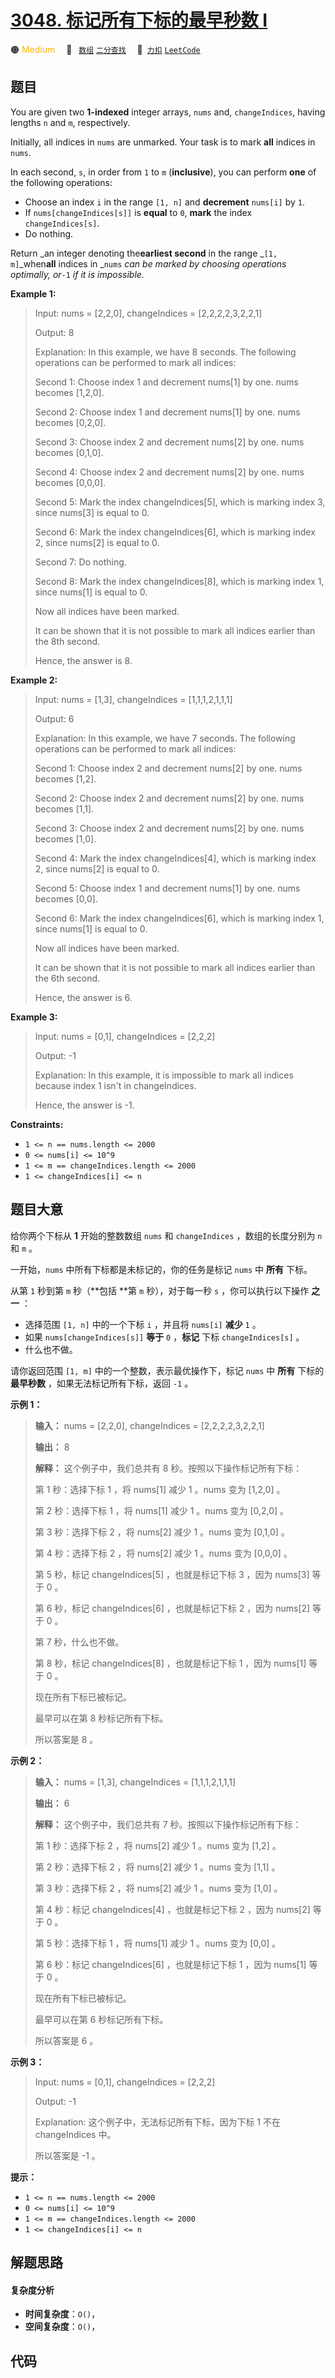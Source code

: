 # [3048. 标记所有下标的最早秒数 I](https://2xiao.github.io/leetcode-js/problem/3048.html)

🟠 <font color=#ffb800>Medium</font>&emsp; 🔖&ensp; [`数组`](/tag/array.md) [`二分查找`](/tag/binary-search.md)&emsp; 🔗&ensp;[`力扣`](https://leetcode.cn/problems/earliest-second-to-mark-indices-i) [`LeetCode`](https://leetcode.com/problems/earliest-second-to-mark-indices-i)

## 题目

You are given two **1-indexed** integer arrays, `nums` and, `changeIndices`,
having lengths `n` and `m`, respectively.

Initially, all indices in `nums` are unmarked. Your task is to mark **all**
indices in `nums`.

In each second, `s`, in order from `1` to `m` (**inclusive**), you can perform
**one** of the following operations:

  * Choose an index `i` in the range `[1, n]` and **decrement** `nums[i]` by `1`.
  * If `nums[changeIndices[s]]` is **equal** to `0`, **mark** the index `changeIndices[s]`.
  * Do nothing.

Return _an integer denoting the**earliest second** in the range _`[1,
m]`_when**all** indices in _`nums` _can be marked by choosing operations
optimally, or_`-1` _if it is impossible._



**Example 1:**

> Input: nums = [2,2,0], changeIndices = [2,2,2,2,3,2,2,1]
> 
> Output: 8
> 
> Explanation: In this example, we have 8 seconds. The following operations can be performed to mark all indices:
> 
> Second 1: Choose index 1 and decrement nums[1] by one. nums becomes [1,2,0].
> 
> Second 2: Choose index 1 and decrement nums[1] by one. nums becomes [0,2,0].
> 
> Second 3: Choose index 2 and decrement nums[2] by one. nums becomes [0,1,0].
> 
> Second 4: Choose index 2 and decrement nums[2] by one. nums becomes [0,0,0].
> 
> Second 5: Mark the index changeIndices[5], which is marking index 3, since nums[3] is equal to 0.
> 
> Second 6: Mark the index changeIndices[6], which is marking index 2, since nums[2] is equal to 0.
> 
> Second 7: Do nothing.
> 
> Second 8: Mark the index changeIndices[8], which is marking index 1, since nums[1] is equal to 0.
> 
> Now all indices have been marked.
> 
> It can be shown that it is not possible to mark all indices earlier than the 8th second.
> 
> Hence, the answer is 8.

**Example 2:**

> Input: nums = [1,3], changeIndices = [1,1,1,2,1,1,1]
> 
> Output: 6
> 
> Explanation: In this example, we have 7 seconds. The following operations can be performed to mark all indices:
> 
> Second 1: Choose index 2 and decrement nums[2] by one. nums becomes [1,2].
> 
> Second 2: Choose index 2 and decrement nums[2] by one. nums becomes [1,1].
> 
> Second 3: Choose index 2 and decrement nums[2] by one. nums becomes [1,0].
> 
> Second 4: Mark the index changeIndices[4], which is marking index 2, since nums[2] is equal to 0.
> 
> Second 5: Choose index 1 and decrement nums[1] by one. nums becomes [0,0].
> 
> Second 6: Mark the index changeIndices[6], which is marking index 1, since nums[1] is equal to 0.
> 
> Now all indices have been marked.
> 
> It can be shown that it is not possible to mark all indices earlier than the 6th second.
> 
> Hence, the answer is 6.

**Example 3:**

> Input: nums = [0,1], changeIndices = [2,2,2]
> 
> Output: -1
> 
> Explanation: In this example, it is impossible to mark all indices because index 1 isn't in changeIndices.
> 
> Hence, the answer is -1.

**Constraints:**

  * `1 <= n == nums.length <= 2000`
  * `0 <= nums[i] <= 10^9`
  * `1 <= m == changeIndices.length <= 2000`
  * `1 <= changeIndices[i] <= n`


## 题目大意

给你两个下标从 **1**  开始的整数数组 `nums` 和 `changeIndices` ，数组的长度分别为 `n` 和 `m` 。

一开始，`nums` 中所有下标都是未标记的，你的任务是标记 `nums` 中 **所有**  下标。

从第 `1` 秒到第 `m` 秒（**包括  **第 `m` 秒），对于每一秒 `s` ，你可以执行以下操作 **之一**  ：

  * 选择范围 `[1, n]` 中的一个下标 `i` ，并且将 `nums[i]` **减少**  `1` 。
  * 如果 `nums[changeIndices[s]]` **等于**  `0` ，**标记**  下标 `changeIndices[s]` 。
  * 什么也不做。

请你返回范围 `[1, m]` 中的一个整数，表示最优操作下，标记 `nums` 中 **所有**  下标的 **最早秒数**
，如果无法标记所有下标，返回 `-1` 。



**示例 1：**

> 
> 
> 
> 
> 
> **输入：** nums = [2,2,0], changeIndices = [2,2,2,2,3,2,2,1]
> 
> **输出：** 8
> 
> **解释：** 这个例子中，我们总共有 8 秒。按照以下操作标记所有下标：
> 
> 第 1 秒：选择下标 1 ，将 nums[1] 减少 1 。nums 变为 [1,2,0] 。
> 
> 第 2 秒：选择下标 1 ，将 nums[1] 减少 1 。nums 变为 [0,2,0] 。
> 
> 第 3 秒：选择下标 2 ，将 nums[2] 减少 1 。nums 变为 [0,1,0] 。
> 
> 第 4 秒：选择下标 2 ，将 nums[2] 减少 1 。nums 变为 [0,0,0] 。
> 
> 第 5 秒，标​​​​​记 changeIndices[5] ，也就是标记下标 3 ，因为 nums[3] 等于 0 。
> 
> 第 6 秒，标​​​​​记 changeIndices[6] ，也就是标记下标 2 ，因为 nums[2] 等于 0 。
> 
> 第 7 秒，什么也不做。
> 
> 第 8 秒，标记 changeIndices[8] ，也就是标记下标 1 ，因为 nums[1] 等于 0 。
> 
> 现在所有下标已被标记。
> 
> 最早可以在第 8 秒标记所有下标。
> 
> 所以答案是 8 。
> 
> 

**示例 2：**

> 
> 
> 
> 
> 
> **输入：** nums = [1,3], changeIndices = [1,1,1,2,1,1,1]
> 
> **输出：** 6
> 
> **解释：** 这个例子中，我们总共有 7 秒。按照以下操作标记所有下标：
> 
> 第 1 秒：选择下标 2 ，将 nums[2] 减少 1 。nums 变为 [1,2] 。
> 
> 第 2 秒：选择下标 2 ，将 nums[2] 减少 1 。nums 变为 [1,1] 。
> 
> 第 3 秒：选择下标 2 ，将 nums[2] 减少 1 。nums 变为 [1,0] 。
> 
> 第 4 秒：标​​​​​记 changeIndices[4] ，也就是标记下标 2 ，因为 nums[2] 等于 0 。
> 
> 第 5 秒：选择下标 1 ，将 nums[1] 减少 1 。nums 变为 [0,0] 。
> 
> 第 6 秒：标​​​​​记 changeIndices[6] ，也就是标记下标 1 ，因为 nums[1] 等于 0 。
> 
> 现在所有下标已被标记。
> 
> 最早可以在第 6 秒标记所有下标。
> 
> 所以答案是 6 。
> 
> 

**示例 3：**

> Input: nums = [0,1], changeIndices = [2,2,2]
> 
> Output: -1
> 
> Explanation: 这个例子中，无法标记所有下标，因为下标 1 不在 changeIndices 中。
> 
> 所以答案是 -1 。
> 
> 



**提示：**

  * `1 <= n == nums.length <= 2000`
  * `0 <= nums[i] <= 10^9`
  * `1 <= m == changeIndices.length <= 2000`
  * `1 <= changeIndices[i] <= n`


## 解题思路

#### 复杂度分析

- **时间复杂度**：`O()`，
- **空间复杂度**：`O()`，

## 代码

```javascript

```